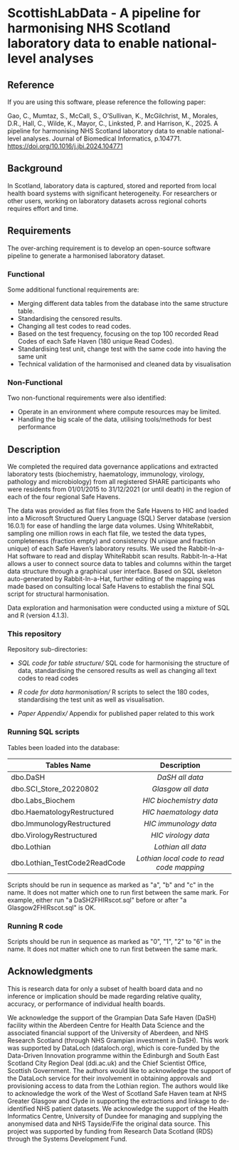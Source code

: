 

# ScottishLabData - A pipeline for harmonising NHS Scotland laboratory data to enable national-level analyses
## Reference
If you are using this software, please reference the following paper:

Gao, C., Mumtaz, S., McCall, S., O’Sullivan, K., McGilchrist, M., Morales, D.R., Hall, C., Wilde, K., Mayor, C., Linksted, P. and Harrison, K., 2025. A pipeline for harmonising NHS Scotland laboratory data to enable national-level analyses. Journal of Biomedical Informatics, p.104771.
https://doi.org/10.1016/j.jbi.2024.104771 

## Background
In Scotland, laboratory data is captured, stored and reported from local health board systems with significant heterogeneity. For researchers or other users, working on laboratory datasets across regional cohorts requires effort and time.


## Requirements
The over-arching requirement is to develop an open-source software pipeline to generate a harmonised laboratory dataset.

### Functional
Some additional functional requirements are:
* Merging different data tables from the database into the same structure table.
* Standardising the censored results. 
* Changing all test codes to read codes.
* Based on the test frequency, focusing on the top 100 recorded Read Codes of each Safe Haven (180 unique Read Codes).
* Standardising test unit, change test with the same code into having the same unit
* Technical validation of the harmonised and cleaned data by visualisation
 
### Non-Functional
Two non-functional requirements were also identified:
* Operate in an environment where compute resources may be limited.
* Handling the big scale of the data, utilising tools/methods for best performance    

## Description
We completed the required data governance applications and extracted laboratory tests (biochemistry, haematology, immunology, virology, pathology and microbiology) from all registered SHARE participants who were residents from 01/01/2015 to 31/12/2021 (or until death) in the region of each of the four regional Safe Havens.

The data was provided as flat files from the Safe Havens to HIC and loaded into a Microsoft Structured Query Language (SQL) Server database (version 16.0.1) for ease of handling the large data volumes. Using WhiteRabbit, sampling one million rows in each flat file, we tested the data types, completeness (fraction empty) and consistency (N unique and fraction unique) of each Safe Haven’s laboratory results. We used the Rabbit-In-a-Hat software to read and display WhiteRabbit scan results. Rabbit-In-a-Hat allows a user to connect source data to tables and columns within the target data structure through a graphical user interface. Based on SQL skeleton auto-generated by Rabbit-In-a-Hat, further editing of the mapping was made based on consulting local Safe Havens to establish the final SQL script for structural harmonisation.

Data exploration and harmonisation were conducted using a mixture of SQL and R (version 4.1.3). 

### This repository 
Repository sub-directories:

- *SQL code for table structure/* SQL code for harmonising the structure of data, standardising the censored results as well as changing all text codes to read codes  

- *R code for data harmonisation/* R scripts to select the 180 codes, standardising the test unit as well as visualisation.

- *Paper Appendix/* Appendix for published paper related to this work

### Running SQL scripts
Tables been loaded into the database:

| Tables Name       | Description           |
| ------------- |:-------------:|
| dbo.DaSH     | *DaSH all data* |
| dbo.SCI_Store_20220802      | *Glasgow all data*     |
| dbo.Labs_Biochem | *HIC biochemistry data*   |
| dbo.HaematologyRestructured | *HIC haematology data*   |
| dbo.ImmunologyRestructured | *HIC immunology data*   |
| dbo.VirologyRestructured | *HIC virology data*  |
| dbo.Lothian  | *Lothian all data*   |
| dbo.Lothian_TestCode2ReadCode | *Lothian local code to read code mapping*   | 
                     
Scripts should be run in sequence as marked as "a", "b" and "c" in the name. It does not matter which one to run first between the same mark. For example, either run "a DaSH2FHIRscot.sql" before or after "a Glasgow2FHIRscot.sql" is OK.
 
### Running R code
Scripts should be run in sequence as marked as "0", "1", "2" to "6" in the name. It does not matter which one to run first between the same mark.
 
## Acknowledgments

This is research data for only a subset of health board data and no inference or implication should be made regarding relative quality, accuracy, or performance of individual health boards.

We acknowledge the support of the Grampian Data Safe Haven (DaSH) facility within the Aberdeen Centre for Health Data Science and the associated financial support of the University of Aberdeen, and NHS Research Scotland (through NHS Grampian investment in DaSH). This work was supported by DataLoch (dataloch.org), which is core-funded by the Data-Driven Innovation programme within the Edinburgh and South East Scotland City Region Deal (ddi.ac.uk) and the Chief Scientist Office, Scottish Government. The authors would like to acknowledge the support of the DataLoch service for their involvement in obtaining approvals and provisioning access to data from the Lothian region. The authors would like to acknowledge the work of the West of Scotland Safe Haven team at NHS Greater Glasgow and Clyde in supporting the extractions and linkage to de-identified NHS patient datasets. We acknowledge the support of the Health Informatics Centre, University of Dundee for managing and supplying the anonymised data and NHS Tayside/Fife the original data source. This project was supported by funding from Research Data Scotland (RDS) through the Systems Development Fund.


